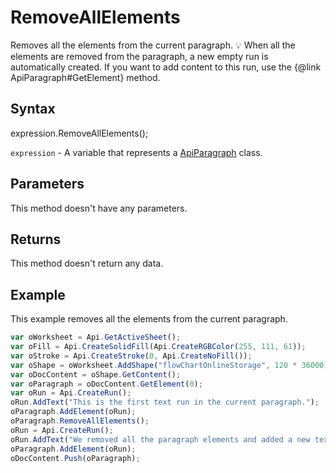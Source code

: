 # RemoveAllElements

Removes all the elements from the current paragraph.💡 When all the elements are removed from the paragraph, a new empty run is automatically created. If you want to addcontent to this run, use the {@link ApiParagraph#GetElement} method.

## Syntax

expression.RemoveAllElements();

`expression` - A variable that represents a [ApiParagraph](../ApiParagraph.md) class.

## Parameters

This method doesn't have any parameters.

## Returns

This method doesn't return any data.

## Example

This example removes all the elements from the current paragraph.

```javascript
var oWorksheet = Api.GetActiveSheet();
var oFill = Api.CreateSolidFill(Api.CreateRGBColor(255, 111, 61));
var oStroke = Api.CreateStroke(0, Api.CreateNoFill());
var oShape = oWorksheet.AddShape("flowChartOnlineStorage", 120 * 36000, 70 * 36000, oFill, oStroke, 0, 2 * 36000, 0, 3 * 36000);
var oDocContent = oShape.GetContent();
var oParagraph = oDocContent.GetElement(0);
var oRun = Api.CreateRun();
oRun.AddText("This is the first text run in the current paragraph.");
oParagraph.AddElement(oRun);
oParagraph.RemoveAllElements();
oRun = Api.CreateRun();
oRun.AddText("We removed all the paragraph elements and added a new text run inside it.");
oParagraph.AddElement(oRun);
oDocContent.Push(oParagraph);
```
